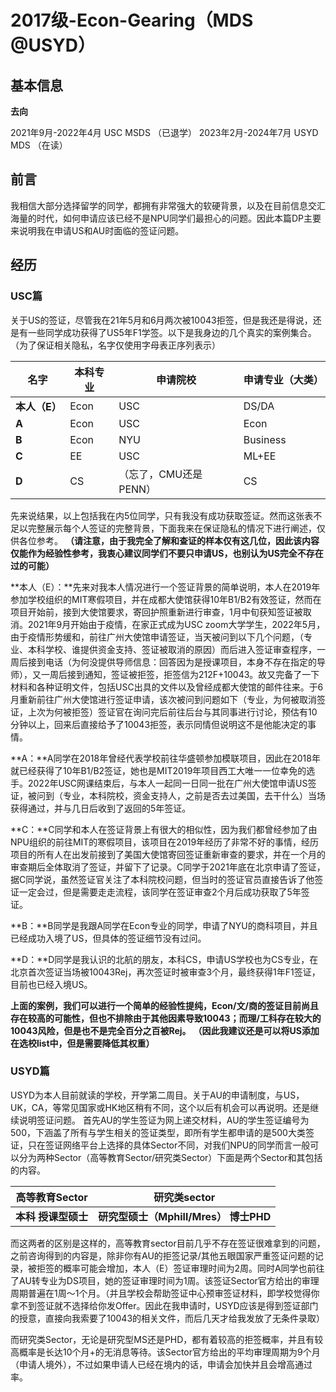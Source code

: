 # 2017级-Econ-Gearing（MDS @USYD）

## 基本信息

**去向**

2021年9月-2022年4月 USC MSDS （已退学）
2023年2月-2024年7月 USYD MDS （在读）

## 前言
我相信大部分选择留学的同学，都拥有非常强大的软硬背景，以及在目前信息交汇海量的时代，如何申请应该已经不是NPU同学们最担心的问题。因此本篇DP主要来说明我在申请US和AU时面临的签证问题。
## 经历
### USC篇
关于US的签证，尽管我在21年5月和6月两次被10043拒签，但是我还是得说，还是有一些同学成功获得了US5年F1学签。以下是我身边的几个真实的案例集合。（为了保证相关隐私，名字仅使用字母表正序列表示）

| **名字** | **本科专业** | **申请院校** | **申请专业（大类）** |
| --- | --- | --- | --- |
| **本人（E）** | Econ | USC | DS/DA |
| **A** | Econ | USC | Econ |
| **B** | Econ | NYU | Business |
| **C** | EE | USC | ML+EE |
| **D** | CS | （忘了，CMU还是PENN） | CS |

先来说结果，以上包括我在内5位同学，只有我没有成功获取签证。然而这张表不足以完整展示每个人签证的完整背景，下面我来在保证隐私的情况下进行阐述，仅供各位参考。
**（请注意，由于我完全了解和查证的样本仅有这几位，因此该内容仅能作为经验性参考，我衷心建议同学们不要只申请US，也别认为US完全不存在过的可能）**

**本人（E）：**先来对我本人情况进行一个签证背景的简单说明，本人在2019年参加学校组织的MIT寒假项目，并在成都大使馆获得10年B1/B2有效签证，然而在项目开始前，接到大使馆要求，寄回护照重新进行审查，1月中旬获知签证被取消。2021年9月开始由于疫情，在家正式成为USC zoom大学学生，2022年5月，由于疫情形势缓和，前往广州大使馆申请签证，当天被问到以下几个问题，（专业、本科学校、谁提供资金支持、签证被取消的原因）而后进入签证审查程序，一周后接到电话（为何没提供导师信息：回答因为是授课项目，本身不存在指定的导师），又一周后接到通知，签证被拒签，拒签信为212F+10043。故又完备了一下材料和各种证明文件，包括USC出具的文件以及曾经成都大使馆的邮件往来。于6月重新前往广州大使馆进行签证申请，该次被问到问题如下（专业，为何被取消签证，上次为何被拒签）签证官在询问完后前往后台与其同事进行讨论，预估有10分钟以上，回来后直接给予了10043拒签，表示同情但说明这不是他能决定的事情。

**A：**A同学在2018年曾经代表学校前往华盛顿参加模联项目，因此在2018年就已经获得了10年B1/B2签证，她也是MIT2019年项目西工大唯一一位幸免的选手。2022年USC网课结束后，与本人一起同一日同一批在广州大使馆申请US签证，被问到（专业，本科院校，资金支持人，之前是否去过美国，去干什么）当场获得通过，并与几日后收到了返回的5年签证。

**C：**C同学和本人在签证背景上有很大的相似性，因为我们都曾经参加了由NPU组织的前往MIT的寒假项目，该项目在2019年经历了非常不好的事情，经历项目的所有人在出发前接到了美国大使馆寄回签证重新审查的要求，并在一个月的审查期后全体取消了签证，并留下了记录。C同学于2021年底在北京申请了签证，据C同学说，虽然签证官关注了本科院校问题，但当时的签证官员直接告诉了他签证一定会过，但是需要走走流程，该同学在签证审查2个月后成功获取了5年签证。

**B：**B同学是我跟A同学在Econ专业的同学，申请了NYU的商科项目，并且已经成功入境了US，但具体的签证细节没有过问。

**D：**D同学是我认识的北航的朋友，本科CS，申请US学校也为CS专业，在北京首次签证当场被10043Rej，再次签证时被审查3个月，最终获得1年F1签证，目前也已经入境US。

**上面的案例，我们可以进行一个简单的经验性提纯，Econ/文/商的签证目前尚且存在较高的可能性，但也不排除由于其他因素导致10043；而理/工科存在较大的10043风险，但是也不是完全百分之百被Rej。**
**（因此我建议还是可以将US添加在选校list中，但是需要降低其权重）**
### USYD篇
USYD为本人目前就读的学校，开学第二周目。关于AU的申请制度，与US，UK，CA，等常见国家或HK地区稍有不同，这个以后有机会可以再说明。还是继续说明签证问题。
首先AU的学生签证为网上递交材料，AU的学生签证编号为500，下涵盖了所有与学生相关的签证类型，即所有学生都申请的是500大类签证，只在签证网络平台上选择的具体Sector不同，对我们NPU的同学而言一般可以分为两种Sector（高等教育Sector/研究类Sector）下面是两个Sector和其包括的内容。

| **高等教育Sector** | **研究类sector** |
| --- | --- |
| **本科** **授课型硕士** | **研究型硕士（Mphill/Mres）** **博士PHD** |

而这两者的区别是这样的，高等教育sector目前几乎不存在签证很难拿到的问题，之前咨询得到的内容是，除非你有AU的拒签记录/其他五眼国家严重签证问题的记录，被拒签的概率可能会增加，本人（E）签证审理时间为2周。同时A同学也前往了AU转专业为DS项目，她的签证审理时间为1周。该签证Sector官方给出的审理周期普遍在1周～1个月。（并且学校会帮助签证中心预审签证材料，即学校觉得你拿不到签证就不选择给你发Offer。因此在我申请时，USYD应该是得到签证部门的授意，直接向我索要了10043的相关文件，而后几天才给我发放了无条件录取）

而研究类Sector，无论是研究型MS还是PHD，都有着较高的拒签概率，并且有较高概率是长达10个月+的无消息等待。该Sector官方给出的平均审理周期为9个月（申请人境外），不过如果申请人已经在境内的话，申请会加快并且会增高通过率。
